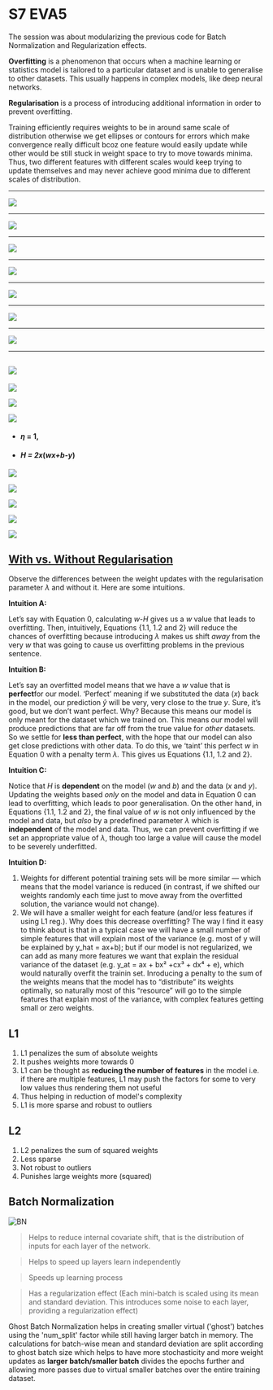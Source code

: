 # S7 EVA5

The session was about modularizing the previous code for Batch Normalization and Regularization effects. 

**Overfitting** is a phenomenon that occurs when a machine learning or statistics model is tailored to a particular dataset and is unable to generalise to other datasets. This usually happens in complex models, like deep neural networks.

**Regularisation** is a process of introducing additional information in order to prevent overfitting. 

Training efficiently requires weights to be in around same scale of distribution otherwise we get ellipses or contours for errors which make convergence really difficult bcoz one feature would easily update while other would be still stuck in weight space to try to move towards minima. Thus, two different features with different scales would keep trying to update themselves and may never achieve good minima due to different scales of distribution.

-----------
![](S7_Test_loss_change.png)

----------
![](S7_Test_loss_accuracy.png)

----------
![](S7_Train_loss_change.png)

-------------
![](S7_gbn_mis.PNG)

-------------
![](S7_l1_l2_bn_mis.PNG)

--------------
![](S7_l1_bn_mis.PNG)

-------------
![](S7_l2_bn_mis.PNG)

------------------
![](S7_l1_l2_gbn_mis.PNG)
-----------------------------------


![](https://miro.medium.com/max/1328/1*l6E7S7S36mPPwZ2yMlU_og@2x.png)



![](https://miro.medium.com/max/1400/1*hC68XigZjhYVCEJbwuVZrQ@2x.png)







![](https://miro.medium.com/max/1400/1*bV49pcaBBMW79adaN5gp_w@2x.png)





- #### *η* = 1,

- #### *H = 2x*(*wx+b-y*)

  

![](https://miro.medium.com/max/976/1*k9fevtlt4GIrkIao9fli1g@2x.png)



![](https://miro.medium.com/max/1400/1*cX7OClIl2O-ZLTVqfB47-A@2x.png)



![](https://miro.medium.com/max/1400/1*pU47ApyQYzt5Yj_jTpVNFw@2x.png)



![](https://miro.medium.com/max/1400/1*abHVX1SUuzdiAWcpDq4TzA@2x.png)





![](https://miro.medium.com/max/1400/1*5etBmH3PZk7dR0e_H3zA8g@2x.png)





## [With vs. Without Regularisation](https://towardsdatascience.com/intuitions-on-l1-and-l2-regularisation-235f2db4c261) 

Observe the differences between the weight updates with the regularisation parameter *λ* and without it. Here are some intuitions.

**Intuition A:**

Let’s say with Equation 0, calculating *w-H* gives us a *w* value that leads to overfitting. Then, intuitively, Equations {1.1, 1.2 and 2} will reduce the chances of overfitting because introducing *λ* makes us shift *away* from the very *w* that was going to cause us overfitting problems in the previous sentence.

**Intuition B:**

Let’s say an overfitted model means that we have a *w* value that is **perfect**for our model. ‘Perfect’ meaning if we substituted the data (*x*) back in the model, our prediction *ŷ* will be very, very close to the true *y*. Sure, it’s good, but we don’t want perfect. Why? Because this means our model is only meant for the dataset which we trained on. This means our model will produce predictions that are far off from the true value for *other* datasets. So we settle for **less than perfect**, with the hope that our model can also get close predictions with other data. To do this, we ‘taint’ this perfect *w* in Equation 0 with a penalty term *λ.* This gives us Equations {1.1, 1.2 and 2}.

**Intuition C:**

Notice that *H*  is **dependent** on the model (*w* and *b*) and the data (*x* and *y*). Updating the weights based *only* on the model and data in Equation 0 can lead to overfitting, which leads to poor generalisation. On the other hand, in Equations {1.1, 1.2 and 2}, the final value of *w* is not only influenced by the model and data, but *also* by a predefined parameter *λ* which is **independent** of the model and data. Thus, we can prevent overfitting if we set an appropriate value of *λ*, though too large a value will cause the model to be severely underfitted.

**Intuition D:**

1. Weights for different potential training sets will be more similar — which means that the model variance is reduced (in contrast, if we shifted our weights randomly each time just to move away from the overfitted solution, the variance would not change).
2. We will have a smaller weight for each feature (and/or less features if using L1 reg.). Why does this decrease overfitting? The way I find it easy to think about is that in a typical case we will have a small number of simple features that will explain most of the variance (e.g. most of y will be explained by y_hat = ax+b); but if our model is not regularized, we can add as many more features we want that explain the residual variance of the dataset (e.g. y_at = ax + bx² +cx³ + dx⁴ + e), which would naturally overfit the trainin set. Inroducing a penalty to the sum of the weights means that the model has to “distribute” its weights optimally, so naturally most of this “resource” will go to the simple features that explain most of the variance, with complex features getting small or zero weights.





## L1

1. L1 penalizes the sum of absolute weights
2. It pushes weights more towards 0
3. L1 can be thought as **reducing the number of features** in the model i.e. if there are multiple features, L1 may push the factors for some to very low values thus rendering them not useful
4. Thus helping in reduction of model's complexity
5. L1 is more sparse and robust to outliers



## L2

1. L2 penalizes the sum of squared weights
2. Less sparse
3. Not robust to outliers
4. Punishes large weights more (squared)





## Batch Normalization

![BN](https://kharshit.github.io/img/batch_normalization.png)

> Helps to reduce internal covariate shift, that is the distribution of inputs for each layer of the network.

> Helps to speed up layers learn independently

> Speeds up learning process

> Has a regularization effect (Each mini-batch is scaled using its mean and standard deviation. This introduces some noise to each layer, providing a regularization effect)


Ghost Batch Normalization helps in creating smaller virtual ('ghost') batches using the 'num_split' factor while still having larger batch in memory. The calculations for batch-wise mean and standard deviation are split according to ghost batch size which helps to have more stochasticity and more weight updates as **larger batch/smaller batch** divides the epochs further and allowing more passes due to virtual smaller batches over the entire training dataset. 

